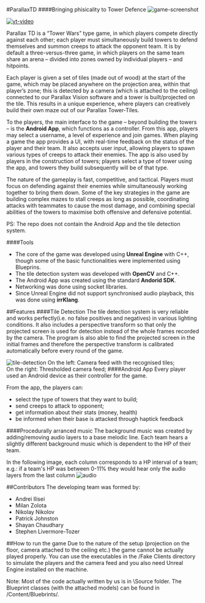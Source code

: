#ParallaxTD
####Bringing phisicality to Tower Defence
![game-screenshot](https://cloud.githubusercontent.com/assets/9435724/10560156/10ec42d8-74fa-11e5-8abb-50ed98a7244b.png)

[![yt-video](https://cloud.githubusercontent.com/assets/9435724/10560153/10e9000a-74fa-11e5-88ad-d9304e33e07f.png)](https://www.youtube.com/watch?v=oYYZJd8W8i8)

Parallax TD is a “Tower Wars” type game, in which players compete directly against each other; each player must simultaneously build towers to defend themselves and summon creeps to attack the opponent team. It is by default a three-versus-three game, in which players on the same team share an arena – divided into zones owned by individual players – and hitpoints.

Each player is given a set of tiles (made out of wood) at the start of the game, which may be placed anywhere on the projection area, within that player’s zone; this is detected by a camera (which is attached to the ceiling) connected to our Parallax Vision software and a tower is built/projected on the tile. This results in a unique experience, where players can creatively build their own maze out of our Parallax Tower-Tiles.

To the players, the main interface to the game – beyond building the towers – is the **Android App**, which functions as a controller. From this app, players may select a username, a level of experience and join games. When playing a game the app provides a UI, with real-time feedback on the status of the player and their team. It also accepts user input, allowing players to spawn various types of creeps to attack their enemies. The app is also used  by players in the construction of towers; players select a type of tower using the app, and towers they build subsequently will be of that type.

The nature of the gameplay is fast, competitive, and tactical. Players must focus on defending against their enemies while simultaneously working together to bring them down. Some of the key strategies in the game are building complex mazes to stall creeps as long as possible, coordinating attacks with teammates to cause the most damage, and combining special abilities of the towers to maximise both offensive and defensive potential.

PS: The repo does not contain the Android App and the tile detection system.

####Tools

- The core of the game was developed using **Unreal Engine** with C++, though some of the basic functionalities were implemented using Blueprins.
- The tile detection system was developed with **OpenCV** and C++.
- The Android App was created using the standard **Andorid SDK**.
- Networking was done using socket libraries.
- Since Unreal Engine did not support synchronised audio playback, this was done using **irrKlang**.

##Features
####Tile Detection
The tile detection system is very reliable and works perfectly(i.e. no false positives and negatives) in various lighting conditions. It also includes a perspective transform so that only the projected screen is used for detection instead of the whole frames recorded by the camera. The program is also able to find the projected screen in the initial frames and therefore the perspective transform is calibrated automatically before every round of the game.

![tile-detection](https://cloud.githubusercontent.com/assets/9435724/10560157/10f08f6e-74fa-11e5-89d4-cc68bb1ad49e.png)
On the left: Camera feed with the recognised tiles;<br>
On the right: Thresholded camera feed;
####Android App
Every player used an Android device as their controller for the game.

From the app, the players can:
- select the type of towers that they want to build;
- send creeps to attack to opponent;
- get information about their stats (money, health)
- be informed when their base is attacked through haptick feedback

####Procedurally arranced music
The background music was created by adding/removing audio layers to a base melodic line. Each team hears a slightly different background music which is dependent to the HP of their team.

In the following image, each column corresponds to a HP interval of a team; e.g.: if a team's HP was between 0-11% they would hear only the audio layers from the last column
![audio](https://cloud.githubusercontent.com/assets/9435724/10560155/10ea6ecc-74fa-11e5-80c1-d0d846567723.png)

##Contributors
The developing team was formed by:

- Andrei Ilisei
- Milan Zolota
- Nikolay Nikolov
- Patrick Johnston
- Shayan Chaudhary
- Stephen Livermore-Tozer

##How to run the game
Due to the nature of the setup (projection on the floor, camera attached to the ceiling etc.) the game cannot be actually played properly. You can use the executables in the /Fake Clients directory to simulate the players and the camera feed and you also need Unreal Engine installed on the machine.

Note: Most of the code actually written by us is in \Source folder. The Blueprint classes (with the attached models) can be found in /Content/Bluebrints/.
